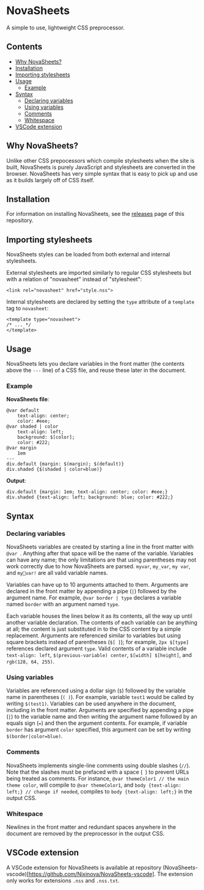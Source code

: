 # NovaSheets

A simple to use, lightweight CSS preprocessor.

## Contents
- [Why NovaSheets?](#why-novasheets)
- [Installation](#installation)
- [Importing stylesheets](#inporting-stylesheets)
- [Usage](#usage)
  - [Example](#example)
- [Syntax](#syntax)
  - [Declaring variables](#declaring-variables)
  - [Using variables](#using-variables)
  - [Comments](#comments)
  - [Whitespace](#whitespace)
 - [VSCode extension](#vscode-extension)

## Why NovaSheets?

Unlike other CSS prepocessors which compile stylesheets when the site is built, NovaSheets is purely JavaScript and stylesheets are converted in the browser. NovaSheets has very simple syntax that is easy to pick up and use as it builds largely off of CSS itself.

## Installation

For information on installing NovaSheets, see the [releases](https://github.com/Nixinova/NovaSheets/releases) page of this repository.

## Importing stylesheets
NovaSheets styles can be loaded from both external and internal stylesheets.

External stylesheets are imported similarly to regular CSS stylesheets but with a relation of "novasheet" instead of "stylesheet":
```
<link rel="novasheet" href="style.nss">
```

Internal stylesheets are declared by setting the `type` attribute of a `template` tag to `novasheet`:
```
<template type="novasheet">
/* ... */
</template>
```

## Usage

NovaSheets lets you declare variables in the front matter (the contents above the `---` line) of a CSS file, and reuse these later in the document.

### Example

**NovaSheets file**:

```
@var default
    text-align: center;
    color: #eee;
@var shaded | color
    text-align: left;
    background: $[color];
    color: #222;
@var margin
    1em
---
div.default {margin: $(margin); $(default)}
div.shaded {$(shaded | color=blue)}
```

**Output**:
```
div.default {margin: 1em; text-align: center; color: #eee;}
div.shaded {text-align: left; background: blue; color: #222;}
```

## Syntax

### Declaring variables

NovaSheets variables are created by starting a line in the front matter with `@var `. Anything after that space will be the name of the variable. Variables can have any name; the only limitations are that using parentheses may not work correctly due to how NovaSheets are parsed. `myvar`, `my_var`, `my var`, and `my🦀var!` are all valid variable names.

Variables can have up to 10 arguments attached to them. Arguments are declared in the front matter by appending a pipe (`|`) followed by the argument name. For example, `@var border | type` declares a variable named `border` with an argument named `type`.

Each variable houses the lines below it as its contents, all the way up until another variable declaration. The contents of each variable can be anything at all; the content is just substituted in to the CSS content by a simple replacement. Arguments are referenced similar to variables but using square brackets instead of parentheses (`$[ ]`); for example, `2px $[type]` references declared argument `type`. Valid contents of a variable include `text-align: left`, `$(previous-variable) center`, `$[width] $[height]`, and `rgb(128, 64, 255)`.

### Using variables

Variables are referenced using a dollar sign (`$`) followed by the variable name in parentheses (`( )`). For example, variable `test1` would be called by writing `$(test1)`. Variables can be used anywhere in the document, including in the front matter. Arguments are specified by appending a pipe (`|`) to the variable name and then writing the argument name followed by an equals sign (`=`) and then the argument contents. For example, if variable `border` has argument `color` specified, this argument can be set by writing `$(border|color=blue)`.

### Comments

NovaSheets implements single-line comments using double slashes (`//`). Note that the slashes must be prefaced with a space (` `) to prevent URLs being treated as comments. For instance, `@var themeColor1 // the main theme color`, will compile to `@var themeColor1`, and `body {text-align: left;} // change if needed`, compiles to `body {text-align: left;}` in the output CSS.

### Whitespace

Newlines in the front matter and redundant spaces anywhere in the document are removed by the preprocessor in the output CSS.

## VSCode extension
A VSCode extension for NovaSheets is available at repository (NovaSheets-vscode)[https://github.com/Nixinova/NovaSheets-vscode]. The extension only works for extensions `.nss` and `.nss.txt`.
